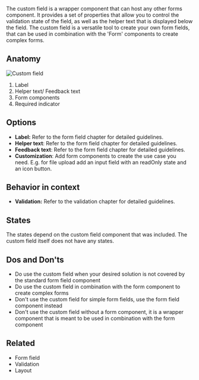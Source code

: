 The custom field is a wrapper component that can host any other forms component. It provides a set of properties that allow you to control the validation state of the field, as well as the helper text that is displayed below the field. The custom field is a versatile tool to create your own form fields, that can be used in combination with the 'Form' components to create complex forms.

## Anatomy

![Custom field](https://www.figma.com/design/wEptRgAezDU1z80Cn3eZ0o/iX-Pattern-Illustrations?node-id=3303-3291&t=DlxXBQ9vTnyDcIUI-4 )

1. Label
2. Helper text/ Feedback text
3. Form components
4. Required indicator
## Options

- **Label:** Refer to the form field chapter for detailed guidelines.
- **Helper text**: Refer to the form field chapter for detailed guidelines.
- **Feedback text**: Refer to the form field chapter for detailed guidelines.
- **Customization**: Add form components to create the use case you need. E.g. for file upload add an input field with an readOnly state and an icon button.
## Behavior in context

- **Validation:** Refer to the validation chapter for detailed guidelines.
## States

The states depend on the custom field component that was included. The custom field itself does not have any states.
## Dos and Don'ts

- Do use the custom field when your desired solution is not covered by the standard form field component  
- Do use the custom field in combination with the form component to create complex forms
- Don't use the custom field for simple form fields, use the form field component instead
- Don't use the custom field without a form component, it is a wrapper component that is meant to be used in combination with the form component
## Related 
- Form field
- Validation
- Layout
